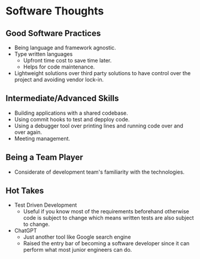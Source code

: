 # Software Thoughts

## Good Software Practices

- Being language and framework agnostic.
- Type written languages
  - Upfront time cost to save time later.
  - Helps for code maintenance.
- Lightweight solutions over third party solutions to have control over the project and avoiding vendor lock-in.

## Intermediate/Advanced Skills

- Building applications with a shared codebase.
- Using commit hooks to test and depploy code.
- Using a debugger tool over printing lines and running code over and over again.
- Meeting management.

## Being a Team Player

- Considerate of development team's familiarity with the technologies.

## Hot Takes

- Test Driven Development
  - Useful if you know most of the requirements beforehand otherwise code is subject to change which means written tests are also subject to change.
- ChatGPT
  - Just another tool like Google search engine
  - Raised the entry bar of becoming a software developer since it can perform what most junior engineers can do.
